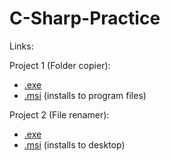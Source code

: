 # C-Sharp-Practice
Links:

Project 1 (Folder copier):
* [.exe](https://github.com/haondt/C-Sharp-Practice/blob/master/P1/Replicator/Replicator/bin/Release/Replicator.exe)
* [.msi]() (installs to program files)

Project 2 (File renamer):
* [.exe](https://github.com/haondt/C-Sharp-Practice/blob/master/P2/Versioner/Versioner/bin/Release/Versioner.exe)
* [.msi](https://github.com/haondt/C-Sharp-Practice/blob/master/P2/Versioner/Versioner.Installer/bin/Release/Versioner.Installer.msi) (installs to desktop)
